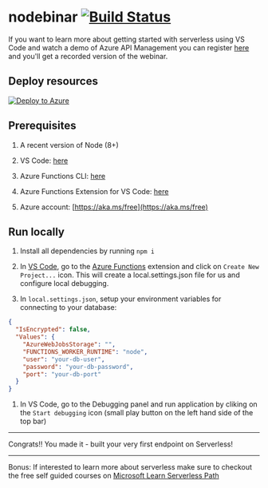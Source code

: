 # nodebinar  [![Build Status](https://dev.azure.com/sicotin/sicotin/_apis/build/status/simonaco.nodebinar)](https://dev.azure.com/sicotin/sicotin/_build/latest?definitionId=10) 

If you want to learn more about getting started with serverless using VS Code and watch a demo of Azure API Management you can register [here](https://info.microsoft.com/demand-build-serverless-api-with-nodejs.html?WT.mc_id=nodebinar-github-sicotin) and you'll get a recorded version of the webinar.  

## Deploy resources

[![Deploy to Azure](https://azuredeploy.net/deploybutton.png)](https://portal.azure.com/?WT.mc_id=nodebinar-github-sicotin#create/Microsoft.Template/uri/https%3A%2F%2Fraw.githubusercontent.com%2Fsimonaco%2Fnodebinar%2Fmaster%2Fazuredeploy.json)

## Prerequisites

1. A recent version of Node (8+)

1. VS Code: [here](https://code.visualstudio.com/download/?WT.mc_id=webinar-github-sicotin)  

1. Azure Functions CLI: [here](https://docs.microsoft.com/en-us/azure/azure-functions/functions-run-local?WT.mc_id=webinar-github-sicotin)  

1. Azure Functions Extension for VS Code: [here](https://marketplace.visualstudio.com/items/?WT.mc_id=webinar-github-sicotin&itemName=ms-azuretools.vscode-azurefunctions)  

1. Azure account: [https://aka.ms/free](https://aka.ms/free)

## Run locally

1. Install all dependencies by running `npm i`

1. In [VS Code](https://code.visualstudio.com/download/?WT.mc_id=webinar-github-sicotin), go to the [Azure Functions](https://marketplace.visualstudio.com/items/?WT.mc_id=webinar-github-sicotin&itemName=ms-azuretools.vscode-azurefunctions) extension and click on `Create New Project...` icon. This will create a local.settings.json file for us and configure local debugging.  

1. In `local.settings.json`, setup your environment variables for connecting to your database: 

```json
{
  "IsEncrypted": false,
  "Values": {
    "AzureWebJobsStorage": "",
    "FUNCTIONS_WORKER_RUNTIME": "node",
    "user": "your-db-user",
    "password": "your-db-password",
    "port": "your-db-port"
  }
}
```

1. In VS Code, go to the Debugging panel and run application by cliking on the `Start debugging` icon (small play button on the left hand side of the top bar)

---

<span class="emoji-outer emoji-sizer"><span class="emoji-inner" style="background: url(chrome-extension://immhpnclomdloikkpcefncmfgjbkojmh/emoji-data/sheet_apple_32.png);background-position:16.039952996474735% 71.97414806110459%;background-size:5418.75% 5418.75%" data-codepoints="1f389"></span></span> Congrats!! You made it - built your very first endpoint on Serverless! <span class="emoji-outer emoji-sizer"><span class="emoji-inner" style="background: url(chrome-extension://immhpnclomdloikkpcefncmfgjbkojmh/emoji-data/sheet_apple_32.png);background-position:16.039952996474735% 71.97414806110459%;background-size:5418.75% 5418.75%" data-codepoints="1f389"></span></span>

---
Bonus: If interested to learn more about serverless make sure to checkout the free self guided courses on [Microsoft Learn Serverless Path](https://docs.microsoft.com/learn/browse/?roles=developer&products=azure-functions&WT.mc_id=webinar-github-sicotin)
